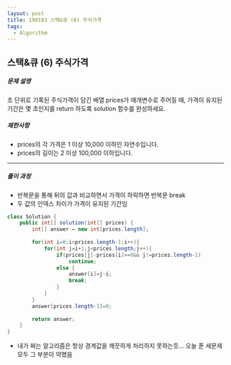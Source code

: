 ```yaml
---
layout: post
title: 190103 스택&큐 (6) 주식가격
tags:
  - Algorithm
---
```


## 스택&큐 (6)  주식가격

##### 문제 설명

초 단위로 기록된 주식가격이 담긴 배열 prices가 매개변수로 주어질 때, 가격이 유지된 기간은 몇 초인지를 return 하도록 solution 함수를 완성하세요.

##### 제한사항

- prices의 각 가격은 1 이상 10,000 이하인 자연수입니다.
- prices의 길이는 2 이상 100,000 이하입니다.

------

##### 풀이 과정

- 반복문을 통해 뒤의 값과 비교하면서 가격이 하락하면 반복문 break
- 두 값의 인덱스 차이가 가격이 유지된 기간임

```java
class Solution {
    public int[] solution(int[] prices) {
        int[] answer = new int[prices.length];
        
        for(int i=0;i<prices.length-1;i++){
            for(int j=i+1;j<prices.length;j++){
                if(prices[j]-prices[i]>=0&& j!=prices.length-1)
                    continue;
                else {
                    answer[i]=j-i;
                    break;
                }
            }
        }
        answer[prices.length-1]=0;
        
        return answer;
    }
}
```

- 내가 짜는 알고리즘은 항상 경계값을 깨끗하게 처리하지 못하는듯... 오늘 푼 세문제 모두 그 부분이 약했음

